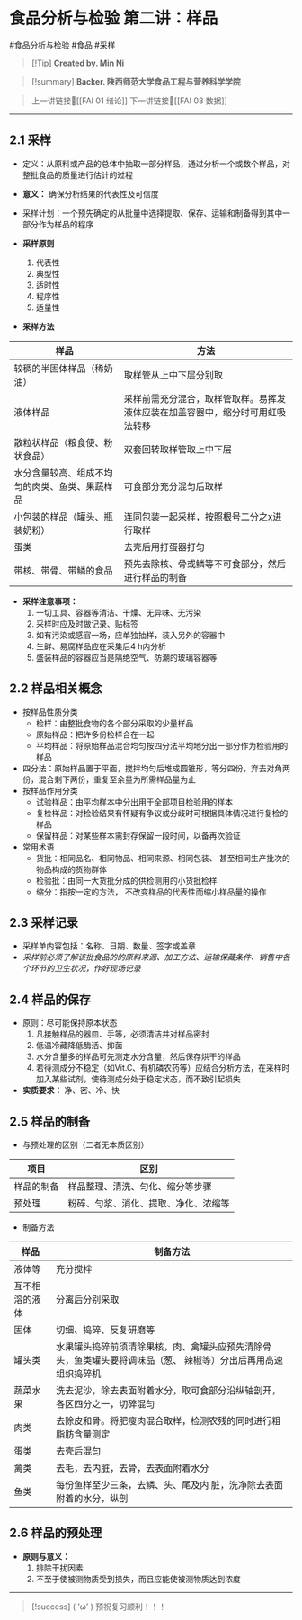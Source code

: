 # 食品分析与检验 第二讲：样品
#食品分析与检验 #食品 #采样


> [!Tip] **Created by. Min Ni**

> [!summary] **Backer. 陕西师范大学食品工程与营养科学学院**

> 上一讲链接🔗[[FAI 01 绪论]]
> 下一讲链接🔗[[FAI 03 数据]]

---
## 2.1 采样
- 定义：从原料或产品的总体中抽取一部分样品，通过分析一个或数个样品，对整批食品的质量进行估计的过程
- **意义：** 确保分析结果的代表性及可信度
- 采样计划：一个预先确定的从批量中选择提取、保存、运输和制备得到其中一部分作为样品的程序
- **采样原则**
	1. 代表性
	2. 典型性
	3. 适时性
	4. 程序性
	5. 适量性

- **采样方法**

| 样品                      | 方法                                      |
| ----------------------- | --------------------------------------- |
| 较稠的半固体样品（稀奶油）           | 取样管从上中下层分别取                             |
| 液体样品                    | 采样前需充分混合，取样管取样。易挥发液体应装在加盖容器中，缩分时可用虹吸法转移 |
| 散粒状样品（粮食使、粉状食品）         | 双套回转取样管取上中下层                            |
| 水分含量较高、组成不均匀的肉类、鱼类、果蔬样品 | 可食部分充分混匀后取样                             |
| 小包装的样品（罐头、瓶装奶粉）         | 连同包装一起采样，按照根号二分之x进行取样                   |
| 蛋类                      | 去壳后用打蛋器打匀                               |
| 带核、带骨、带鳞的食品             | 预先去除核、骨或鳞等不可食部分，然后进行样品的制备               |
- **采样注意事项：**
	1. 一切工具、容器等清洁、干燥、无异味、无污染
	2. 采样时应及时做记录、贴标签
	3. 如有污染或感官一场，应单独抽样，装入另外的容器中
	4. 生鲜、易腐样品应在采集后4 h内分析
	5. 盛装样品的容器应当是隔绝空气、防潮的玻璃容器等

## 2.2 样品相关概念
- 按样品性质分类
	- 检样：由整批食物的各个部分采取的少量样品
	- 原始样品：把许多份检样合在一起
	- 平均样品：将原始样品混合均匀按四分法平均地分出一部分作为检验用的样品
- 四分法：原始样品置于平面，搅拌均匀后堆成圆锥形，等分四份，弃去对角两份，混合剩下两份，重复至余量为所需样品量为止
- 按样品作用分类
	- 试验样品：由平均样本中分出用于全部项目检验用的样本
	- 复检样品：对检验结果有怀疑有争议或分歧时可根据具体情况进行复检的样品
	- 保留样品：对某些样本需封存保留一段时间，以备再次验证
- 常用术语
	- 货批：相同品名、相同物品、相同来源、相同包装、 甚至相同生产批次的物品构成的货物群体
	- 检验批：由同一大货批分成的供检测用的小货批检样
	- 缩分：指按一定的方法， 不改变样品的代表性而缩小样品量的操作

## 2.3 采样记录
- 采样单内容包括：名称、日期、数量、签字或盖章
- *采样前必须了解该批食品的的原料来源、加工方法、运输保藏条件、销售中各个环节的卫生状况，作好现场记录*

## 2.4 样品的保存
- 原则：尽可能保持原本状态
	1. 凡接触样品的器皿、手等，必须清洁并对样品密封
	2. 低温冷藏降低酶活、抑菌
	3. 水分含量多的样品可先测定水分含量，然后保存烘干的样品
	4. 若待测成分不稳定（如Vit.C、有机磷农药等）应结合分析方法，在采样时加入某些试剂，使待测成分处于稳定状态，而不致引起损失
- **实质要求：** 净、密、冷、快

## 2.5 样品的制备
- 与预处理的区别（二者无本质区别）

| 项目       | 区别                                 |
| ---------- | ------------------------------------ |
| 样品的制备 | 样品整理、清洗、匀化、缩分等步骤     |
| 预处理     | 粉碎、匀浆、消化、提取、净化、浓缩等 |
- 制备方法

| 样品           | 制备方法                                                                                                      |
| -------------- | ------------------------------------------------------------------------------------------------------------- |
| 液体等         | 充分搅拌                                                                                                      |
| 互不相溶的液体 | 分离后分别采取                                                                                                |
| 固体           | 切细、捣碎、反复研磨等                                                                                        |
| 罐头类         | 水果罐头捣碎前须清除果核，肉、禽罐头应预先清除骨头，鱼类罐头要将调味品（葱、 辣椒等）分出后再用高速组织捣碎机 |
| 蔬菜水果       | 洗去泥沙，除去表面附着水分，取可食部分沿纵轴剖开，各区四分之一，切碎混匀                                      |
| 肉类           | 去除皮和骨。将肥瘦肉混合取样，检测农残的同时进行粗脂肪含量测定                                                |
| 蛋类           | 去壳后混匀                                                                                                    |
| 禽类           | 去毛，去内脏，去骨，去表面附着水分                                                                            |
| 鱼类           | 每份鱼样至少三条，去鳞、头、尾及内 脏，洗净除去表面附着的水分，纵剖                                           |

## 2.6 样品的预处理
- **原则与意义：**
	1. 排除干扰因素
	2. 不至于使被测物质受到损失，而且应能使被测物质达到浓度

---
> [!success] ( ’ω’ ) 预祝复习顺利！！！       
